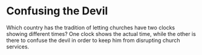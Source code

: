 # Confusing the Devil

Which country has the tradition of letting churches have two clocks showing different times?
One clock shows the actual time, while the other is there to confuse the devil in order to keep him from disrupting church services.

